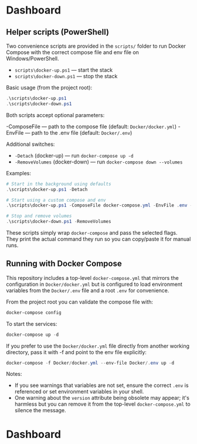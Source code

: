 # Dashboard

## Helper scripts (PowerShell)

Two convenience scripts are provided in the `scripts/` folder to run Docker Compose with the correct compose file and env file on Windows/PowerShell.

- `scripts\docker-up.ps1` — start the stack
- `scripts\docker-down.ps1` — stop the stack

Basic usage (from the project root):

```powershell
.\scripts\docker-up.ps1
.\scripts\docker-down.ps1
```

Both scripts accept optional parameters:

-ComposeFile <path> — path to the compose file (default: `Docker/docker.yml`)
-EnvFile <path> — path to the .env file (default: `Docker/.env`)

Additional switches:

- `-Detach` (docker-up) — run `docker-compose up -d`
- `-RemoveVolumes` (docker-down) — run `docker-compose down --volumes`

Examples:

```powershell
# Start in the background using defaults
.\scripts\docker-up.ps1 -Detach

# Start using a custom compose and env
.\scripts\docker-up.ps1 -ComposeFile docker-compose.yml -EnvFile .env -Detach

# Stop and remove volumes
.\scripts\docker-down.ps1 -RemoveVolumes
```

These scripts simply wrap `docker-compose` and pass the selected flags. They print the actual command they run so you can copy/paste it for manual runs.

## Running with Docker Compose

This repository includes a top-level `docker-compose.yml` that mirrors the configuration in `Docker/docker.yml` but is configured to load environment variables from the `Docker/.env` file and a root `.env` for convenience.

From the project root you can validate the compose file with:

```powershell
docker-compose config
```

To start the services:

```powershell
docker-compose up -d
```

If you prefer to use the `Docker/docker.yml` file directly from another working directory, pass it with -f and point to the env file explicitly:

```powershell
docker-compose -f Docker/docker.yml --env-file Docker/.env up -d
```

Notes:

- If you see warnings that variables are not set, ensure the correct `.env` is referenced or set environment variables in your shell.
- One warning about the `version` attribute being obsolete may appear; it's harmless but you can remove it from the top-level `docker-compose.yml` to silence the message.

# Dashboard
